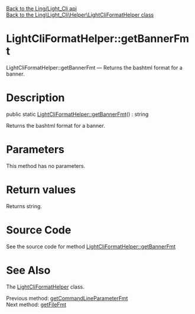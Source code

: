 [Back to the Ling/Light_Cli api](https://github.com/lingtalfi/Light_Cli/blob/master/doc/api/Ling/Light_Cli.md)<br>
[Back to the Ling\Light_Cli\Helper\LightCliFormatHelper class](https://github.com/lingtalfi/Light_Cli/blob/master/doc/api/Ling/Light_Cli/Helper/LightCliFormatHelper.md)


LightCliFormatHelper::getBannerFmt
================



LightCliFormatHelper::getBannerFmt — Returns the bashtml format for a banner.




Description
================


public static [LightCliFormatHelper::getBannerFmt](https://github.com/lingtalfi/Light_Cli/blob/master/doc/api/Ling/Light_Cli/Helper/LightCliFormatHelper/getBannerFmt.md)() : string




Returns the bashtml format for a banner.




Parameters
================

This method has no parameters.


Return values
================

Returns string.








Source Code
===========
See the source code for method [LightCliFormatHelper::getBannerFmt](https://github.com/lingtalfi/Light_Cli/blob/master/Helper/LightCliFormatHelper.php#L71-L74)


See Also
================

The [LightCliFormatHelper](https://github.com/lingtalfi/Light_Cli/blob/master/doc/api/Ling/Light_Cli/Helper/LightCliFormatHelper.md) class.

Previous method: [getCommandLineParameterFmt](https://github.com/lingtalfi/Light_Cli/blob/master/doc/api/Ling/Light_Cli/Helper/LightCliFormatHelper/getCommandLineParameterFmt.md)<br>Next method: [getFileFmt](https://github.com/lingtalfi/Light_Cli/blob/master/doc/api/Ling/Light_Cli/Helper/LightCliFormatHelper/getFileFmt.md)<br>

